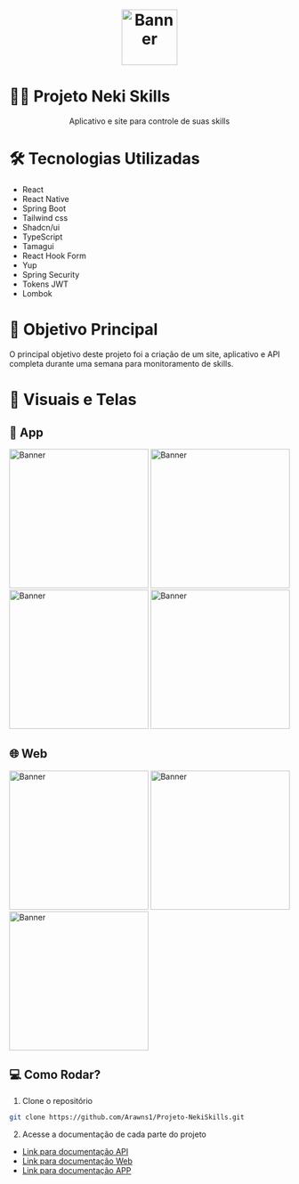 <h1 align="center">
        <img alt="Banner" title="#Banner" style="object-fit: contain; height:100px;" src="https://media.discordapp.net/attachments/929069726372597815/1165784893243007007/dark.png?ex=65481cc9&is=6535a7c9&hm=f2c50c4252076858c92f2075605bbe7dd638d2bb023aaf7ee9e302aa78df30e9&=&width=335&height=114"  />
</h1>

# 👨‍💻 Projeto Neki Skills
<p align="center"> Aplicativo e site para controle de suas skills </p>

# 🛠 Tecnologias Utilizadas

- React
- React Native
- Spring Boot
- Tailwind css
- Shadcn/ui
- TypeScript
- Tamagui
- React Hook Form
- Yup
- Spring Security
- Tokens JWT
- Lombok
# 🎯 Objetivo Principal

O principal objetivo deste projeto foi a criação de um site, aplicativo e API completa durante uma semana para monitoramento de skills.

# 📸 Visuais e Telas
## 📱 App

<img alt="Banner" title="#Banner" style="object-fit: contain; height:250px;" src="https://media.discordapp.net/attachments/929069726372597815/1165788687083261962/d2fd1ee2-92ef-4dbe-8e58-0c7bc06fcd91.jpg?ex=65482052&is=6535ab52&hm=cb060cce475e11e46ed2288bf056b821cc0327163635d74ea52453e9496a8bfd&=&width=271&height=558"  />
<img alt="Banner" title="#Banner" style="object-fit: contain; height:250px;" src="https://media.discordapp.net/attachments/929069726372597815/1165788687406215210/ff01cbaa-6343-44cd-ae46-cf4b47d34884.jpg?ex=65482052&is=6535ab52&hm=c45f8cd9262f9e80490c6bbecdb2f28076c79756e9889a704cec6625d0630a5c&=&width=274&height=558"  />
<img alt="Banner" title="#Banner" style="object-fit: contain; height:250px;" src="https://media.discordapp.net/attachments/929069726372597815/1166107945122156574/a87b5730-7262-41c0-9dff-5ad0738fe1d0.jpg?ex=654949a7&is=6536d4a7&hm=b0137fa076af7651eb389c028451d3cacccd35c41abcea9255a3f6b5ccec66c5&=&width=274&height=558"  />
<img alt="Banner" title="#Banner" style="object-fit: contain; height:250px;" src="https://media.discordapp.net/attachments/929069726372597815/1166107945604497470/890d2f79-94ff-4c7f-8abd-7e3ec9d8eef7.jpg?ex=654949a7&is=6536d4a7&hm=b266dc8aab5bb3c47fadd1fd49307c18a4acbbba7cc58ac7b97c1f5467c775a1&=&width=271&height=558"  />

## 🌐 Web
<img alt="Banner" title="#Banner" style="object-fit: contain; height:250px;" src="https://media.discordapp.net/attachments/929069726372597815/1165787523721732146/screencapture-localhost-5173-home-2023-10-22-20_02_26.png?ex=65481f3c&is=6535aa3c&hm=04d8d30f5fc2e6264b1ce567ee456b4d4ba34bcf517a44b95766138f168468c1&=&width=895&height=462"  />
<img alt="Banner" title="#Banner" style="object-fit: contain; height:250px;" src="https://media.discordapp.net/attachments/929069726372597815/1165787524078243900/screencapture-localhost-5173-2023-10-22-19_58_51.png?ex=65481f3d&is=6535aa3d&hm=1ed26f9ac9e90a9f4c55d6a2bb331a17178ff327e5d63930af379a2215819a65&=&width=834&height=463"  />
<img alt="Banner" title="#Banner" style="object-fit: contain; height:250px;" src="https://media.discordapp.net/attachments/929069726372597815/1165787524321521694/Screenshot_1.jpg?ex=65481f3d&is=6535aa3d&hm=68e8cda92800e0459f4cc92fe53a363758229e7aaa86735a78e600678b1e07ba&=&width=202&height=441"  />


## 💻 Como Rodar?

1. Clone o repositório
```bash
git clone https://github.com/Arawns1/Projeto-NekiSkills.git
```
2. Acesse a documentação de cada parte do projeto

- [Link para documentação API](https://github.com/Arawns1/Projeto-NekiSkills/blob/main/server/README.md)
- [Link para documentação Web](https://github.com/Arawns1/Projeto-NekiSkills/blob/main/web/NekiSkills/README.md)
- [Link para documentação APP](https://github.com/Arawns1/Projeto-NekiSkills/blob/main/mobile/NekiSkills/README.md)




